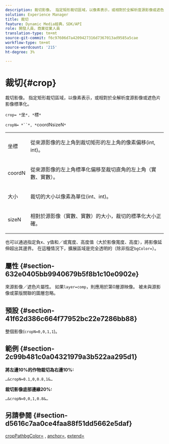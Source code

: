 ```yaml
---
description: 裁切影像。 指定矩形裁切區域，以像素表示，或相對於全解析度源影像或遮色片影像標準化。
solution: Experience Manager
title: 裁切
feature: Dynamic Media經典，SDK/API
role: 開發人員，商業從業人員
translation-type: tm+mt
source-git-commit: f6c97606d7a4209427316d7367013ad9585a5cae
workflow-type: tm+mt
source-wordcount: '215'
ht-degree: 3%

---
```



# 裁切{#crop}

裁切影像。 指定矩形裁切區域，以像素表示，或相對於全解析度源影像或遮色片影像標準化。

`crop= *`坐`*, *`標`*`

`cropN= *``*, *`coordNsizeN`*`

<table id="simpletable_472A9AD67AA64419B0877B0535F8B14A"> 
 <tr class="strow"> 
  <td class="stentry"> <p><span class="codeph"> <span class="varname"> 坐標</span></span> </p> </td> 
  <td class="stentry"> <p>從來源影像的左上角到裁切矩形的左上角的像素偏移(int, int)。 </p></td> 
 </tr> 
 <tr class="strow"> 
  <td class="stentry"> <p><span class="codeph"> <span class="varname"> coordN</span></span> </p> </td> 
  <td class="stentry"> <p>從來源影像的左上角標準化偏移至裁切直角的左上角（實數、實數）。 </p></td> 
 </tr> 
 <tr class="strow"> 
  <td class="stentry"> <p><span class="codeph"> <span class="varname"> 大小</span></span> </p></td> 
  <td class="stentry"> <p>裁切的大小以像素為單位(int、int)。 </p></td> 
 </tr> 
 <tr class="strow"> 
  <td class="stentry"> <p><span class="codeph"> <span class="varname"> sizeN</span></span> </p></td> 
  <td class="stentry"> <p>相對於源影像（實數、實數）的大小，裁切的標準化大小正確。 </p></td> 
 </tr> 
</table>

也可以通過指定負x、y值和／或寬度、高度值（大於影像寬度、高度），將影像延伸超出其邊界。 在這種情況下，擴展區域是完全透明的（除非指定`bgColor=`）。

## 屬性 {#section-632e0405bb9940679b5f8b1c10e0902e}

來源影像／遮色片屬性。 如果`layer=comp`，則應用於第0層源映像。 被未與源影像或蒙版關聯的圖層忽略。

## 預設 {#section-41f62d386c664f77952bc22e7286bb88}

整個影像(`cropN=0,0,1,1`)。

## 範例 {#section-2c99b481c0a04321979a3b522aa295d1}

**將左邊10%的作物裁切為右邊10%:**

`…&cropN=0.1,0,0.8,1&…`

**裁切影像底部邊緣20%:**

`…&cropN=0,0,1,0.8&…`

## 另請參閱 {#section-d5616c7aa0ce4faa88f51dd5662e5daf}

[](/help/aem-is-ir-api/is-api/http-ref/image-serving-api-ref/c-http-protocol-reference/c-command-reference/r-croppath.md) [cropPathbgColor=](../../../../../is-api/http-ref/image-serving-api-ref/c-http-protocol-reference/c-command-reference/r-bgcolor.md#reference-441371ba4ef54fe781887c5ae448f6ab) , [anchor=](../../../../../is-api/http-ref/image-serving-api-ref/c-http-protocol-reference/c-command-reference/r-anchor.md#reference-6661e548ab284b82828d8d94c8ddeb7c), [extend=](../../../../../is-api/http-ref/image-serving-api-ref/c-http-protocol-reference/c-command-reference/r-extend.md#reference-7e9156beb285459d830e2d56782a74ac)
